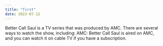 ```yaml
---
title: "first"
date: 2023-07-12
---
```

Better Call Saul is a TV series that was produced by AMC. There are several ways to watch the show, including: AMC: Better Call Saul is aired on AMC, and you can watch it on cable TV if you have a subscription.
